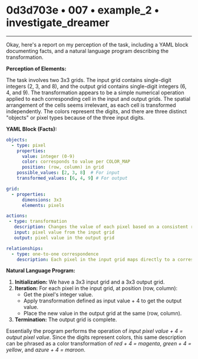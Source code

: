 # 0d3d703e • 007 • example_2 • investigate_dreamer

---
Okay, here's a report on my perception of the task, including a YAML block documenting facts, and a natural language program describing the transformation.

**Perception of Elements:**

The task involves two 3x3 grids. The input grid contains single-digit integers (2, 3, and 8), and the output grid contains single-digit integers (6, 4, and 9). The transformation appears to be a simple numerical operation applied to each corresponding cell in the input and output grids. The spatial arrangement of the cells seems irrelevant, as each cell is transformed independently. The colors represent the digits, and there are three distinct "objects" or pixel types because of the three input digits.

**YAML Block (Facts):**



```yaml
objects:
  - type: pixel
    properties:
      value: integer (0-9)
      color: corresponds to value per COLOR_MAP
      position: (row, column) in grid
    possible_values: [2, 3, 8]  # For input
    transformed_values: [6, 4, 9] # For output

grid:
  - properties:
      dimensions: 3x3
      elements: pixels

actions:
 - type: transformation
   description: Changes the value of each pixel based on a consistent rule
   input: pixel value from the input grid
   output: pixel value in the output grid

relationships:
  - type: one-to-one correspondence
    description: Each pixel in the input grid maps directly to a corresponding pixel in the output grid.

```



**Natural Language Program:**

1.  **Initialization:** We have a 3x3 input grid and a 3x3 output grid.
2.  **Iteration:** For each pixel in the input grid, at position (row, column):
    *   Get the pixel's integer value.
    *   Apply transformation defined as input value + 4 to get the output value.
    *   Place the new value in the output grid at the same (row, column).
3.  **Termination:** The output grid is complete.

Essentially the program performs the operation of *input pixel value + 4 = output pixel value*.
Since the digits represent colors, this same description can be phrased as a color transformation of *red + 4 = magenta*, *green + 4 = yellow*, and *azure + 4 = maroon*.

